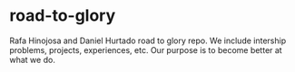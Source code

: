 # road-to-glory
Rafa Hinojosa and Daniel Hurtado road to glory repo. We include intership problems, projects, experiences, etc. Our purpose is to become better at what we do.
